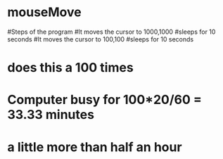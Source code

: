 # mouseMove
#Steps of the program
#It moves the cursor to 1000,1000
#sleeps for 10 seconds
#It moves the cursor to 100,100
#sleeps for 10 seconds
# does this a 100 times
# Computer busy for 100*20/60 = 33.33 minutes
# a little more than half an hour
